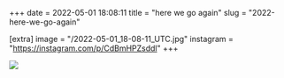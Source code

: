 +++
date = 2022-05-01 18:08:11
title = "here we go again"
slug = "2022-here-we-go-again"

[extra]
image = "/2022-05-01_18-08-11_UTC.jpg"
instagram = "https://instagram.com/p/CdBmHPZsddl"
+++

<img src="/2022-05-01_18-08-11_UTC.jpg" />
